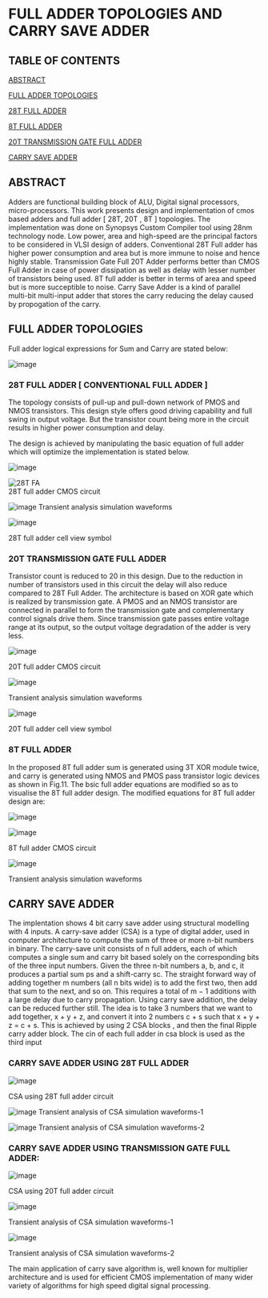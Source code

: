 # FULL ADDER TOPOLOGIES AND CARRY SAVE ADDER

## TABLE OF CONTENTS

[ABSTRACT](#ABSTRACT)

[FULL ADDER TOPOLOGIES](#FULL-ADDER-TOPOLOGIES)

[28T FULL ADDER](#28T-FULL-ADDER-CONVENTIONAL-FULL-ADDER-)

[8T FULL ADDER](#8T-FULL-ADDER)

[20T TRANSMISSION GATE FULL ADDER](#20T-TRANSMISSION-GATE-FULL-ADDER)

[CARRY SAVE ADDER](#CARRY-SAVE-ADDER)


## ABSTRACT

Adders are functional building block of ALU, Digital signal processors, micro-processors. This work presents design and implementation of cmos based adders and full adder [ 28T, 20T , 8T ] topologies. The implementation was done on Synopsys Custom Compiler tool using 28nm technology node. Low power, area and high-speed are the principal factors to be considered in VLSI design of adders. Conventional 28T Full adder has higher power consumption and area but is more immune to noise and hence highly stable. Transmission Gate Full 20T Adder performs better than CMOS Full Adder in case of power dissipation as well as delay with lesser number of transistors being used. 8T full adder is better in terms of area and speed but is more succeptible to noise. Carry Save Adder is a kind of parallel multi-bit multi-input adder that stores the carry reducing the delay caused by propogation of the carry.

## FULL ADDER TOPOLOGIES

Full adder logical expressions for Sum and Carry are stated below:

![image](https://user-images.githubusercontent.com/46755232/156183807-b0901bef-821c-45b7-be11-f4f79f8c81d7.png)


### 28T FULL ADDER [ CONVENTIONAL FULL ADDER ]

The topology consists of pull-up and pull-down network of PMOS and NMOS transistors. This design style offers good driving capability and full swing in output voltage. But the transistor count being more in the circuit results in higher power consumption and delay.

The design is achieved by manipulating the basic equation of full adder which will optimize the implementation is stated below. 

![image](https://user-images.githubusercontent.com/46755232/156184037-e422f08d-4935-4d50-93fc-6bc72880f614.png)


![28T FA](https://user-images.githubusercontent.com/46755232/156160340-50d90818-33d1-40ba-87ac-86ba5f8c2285.png)   
                                       28T full adder CMOS circuit


![image](https://user-images.githubusercontent.com/46755232/156161886-c928f0a6-7236-475b-bb8a-b5c868d428f8.png)
                                        Transient analysis simulation waveforms

![image](https://user-images.githubusercontent.com/46755232/156165564-bb795cb1-276f-4b55-b125-8c8a300c5a38.png)
                                         
  28T full adder cell view symbol


### 20T TRANSMISSION GATE FULL ADDER 

Transistor count is reduced to 20 in this design. Due to the reduction in number of transistors used in this circuit the delay will also reduce compared to 28T Full Adder. The architecture is based on XOR gate which is realized by transmission gate. A PMOS and an NMOS transistor are connected in parallel to form the transmission gate and complementary control signals drive them.  Since transmission gate passes entire voltage range at its output, so the output voltage degradation of the adder is very less.


![image](https://user-images.githubusercontent.com/46755232/156162101-fcf34662-6fce-4b63-87a8-f4018acf9a72.png)

20T full adder CMOS circuit

![image](https://user-images.githubusercontent.com/46755232/156162189-46e084c4-b47a-42bb-a93c-aaf8db6eb7f1.png)

Transient analysis simulation waveforms

![image](https://user-images.githubusercontent.com/46755232/156165268-61b70fab-a094-4e6f-a6a4-6d38d456a8f2.png)

20T full adder cell view symbol



### 8T FULL ADDER

In the proposed 8T full adder sum is generated using 3T XOR module twice, and carry is generated using NMOS and PMOS pass transistor logic devices as shown in Fig.11. The bsic full adder equations  are modified so as to visualise the 8T full adder design. The modified equations for 8T full adder design are:

![image](https://user-images.githubusercontent.com/46755232/156181063-2570437a-9628-46d6-aa85-3dc8214ff58f.png)



![image](https://user-images.githubusercontent.com/46755232/156162240-168cfb7e-484a-4f64-a148-d34bce03bfe8.png)

8T full adder CMOS circuit


![image](https://user-images.githubusercontent.com/46755232/156162273-88388cf2-a35b-4a4f-a7a4-7c2235659bcd.png)

Transient analysis simulation waveforms



## CARRY SAVE ADDER 

The implentation shows 4 bit carry save adder using structural modelling  with 4 inputs. A carry-save adder (CSA) is a type of digital adder, used in computer architecture to compute the sum of three or more n-bit numbers in binary. The carry-save unit consists of n full adders, each of which computes a single sum and carry bit based solely on the corresponding bits of the three input numbers. Given the three n-bit numbers a, b, and c, it produces a partial sum ps and a shift-carry sc. The straight forward way of adding together m numbers (all n bits wide) is to add the first two, then add that sum to the next, and so on. This requires a total of m − 1 additions with a large delay due to carry propagation. Using carry save addition, the delay can be reduced further still. The idea is to take 3 numbers that we want to add together, x + y + z, and convert it into 2 numbers c + s such that x + y + z = c + s. This is achieved by using  2 CSA blocks  , and then the final Ripple carry adder block. The cin of each full adder in csa block is used as the third input

### CARRY SAVE ADDER USING 28T FULL ADDER

![image](https://user-images.githubusercontent.com/46755232/156162328-c90a2a95-cd8b-4b81-999a-d2ad62e08f8e.png)

CSA using 28T full adder circuit

![image](https://user-images.githubusercontent.com/46755232/156162352-d8c92d50-5002-44b6-a4dc-8d632407b046.png)
Transient analysis of CSA simulation waveforms-1 

![image](https://user-images.githubusercontent.com/46755232/156162369-ef274f7c-6e29-4d0b-b5f6-2277a1842db8.png)
Transient analysis of CSA simulation waveforms-2

### CARRY SAVE ADDER USING TRANSMISSION GATE FULL ADDER:

![image](https://user-images.githubusercontent.com/46755232/156164925-f8cab396-b1ee-438a-8789-b0e7061bbf16.png)

CSA using 20T full adder circuit

![image](https://user-images.githubusercontent.com/46755232/156164828-85aff1ae-9984-4dcf-8fca-0073bd08a201.png)

Transient analysis of CSA simulation waveforms-1

![image](https://user-images.githubusercontent.com/46755232/156164864-21450d32-60d7-4170-803c-1d0f26e204c1.png)

   Transient analysis of CSA simulation waveforms-2

The main application of carry save algorithm is, well known for multiplier architecture and is used for efficient CMOS implementation of many wider variety of algorithms for high speed digital signal processing. 



